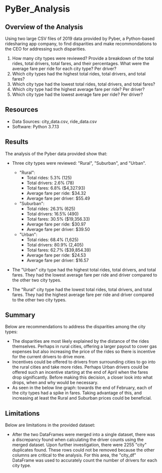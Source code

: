 # PyBer_Analysis
## Overview of the Analysis
Using two large CSV files of 2019 data provided by Pyber, a Python-based ridesharing app company, to find disparities and make recommondations to the CEO for addressing such disparities.

 1. How many city types were reviewed? Provide a breakdown of the total rides, total drivers, total fares, and their percentages. What were the average fare per ride for each city type? Per driver?
 2. Which city types had the highest total rides, total drivers, and total fares?
 3. Which city type had the lowest total rides, total drivers, and total fares?
 4. Which city type had the highest average fare per ride? Per driver?
 5. Which city type had the lowest average fare per ride? Per driver?


## Resources
 - Data Sources: city_data.csv, ride_data.csv
 - Software: Python 3.7.13

 ## Results
 
The analysis of the Pyber data provided show that:
  - Three city types were reviewed: "Rural", "Suburban", and "Urban".

    - "Rural":
        - Total rides: 5.3% (125)
        - Total drivers: 2.6% (78)
        - Total fares: 6.8% ($4,327.93)
        - Average fare per ride: $34.32
        - Average fare per driver: $55.49
    - "Suburban": 
        - Total rides: 26.3% (625)
        - Total drivers: 16.5% (490)
        - Total fares: 30.5% ($19,356.33)
        - Average fare per ride: $30.97
        - Average fare per driver: $39.50
    - "Urban": 
        - Total rides: 68.4% (1,625)
        - Total drivers: 80.9% (2,405)
        - Total fares: 62.7% ($39,854.39)
        - Average fare per ride: $24.53
        - Average fare per driver: $16.57
 - The "Urban" city type had the highest total rides, total drivers, and total fares. They had the lowest average fare per ride and driver compared to the other two city types.
 - The "Rural" city type had the lowest total rides, total drivers, and total fares. They had the highest average fare per ride and driver compared to the other two city types.
## Summary
Below are recommendations to address the disparities among the city types:
- The disparities are most likely explained by the distance of the rides themselves. Perhaps in rural cities, offering a larger payout to cover gas expenses but also increasing the price of the rides so there is incentive for the current drivers to drive more.
- Incentives could be offered to drivers from surrounding cities to go into the rural cities and take more rides. Perhaps Urban drivers could be offered such an incentive starting at the end of April when the fares drop significantly. Before making this decision, a closer look into what drops, when and why would be necessary.
- As seen in the below line graph: towards the end of February, each of the city types had a spike in fares. Taking advantage of this, and increasing at least the Rural and Suburban prices could be beneficial. 



## Limitations
Below are limitations in the provided dataset:
- After the two DataFrames were merged into a single dataset, there was a discrepancy found when calculating the driver counts using the merged dataset. Upon further investigation, there were 2255 "city" duplicates found. These rows could not be removed because the other columns are critical to the analysis. For this area, the "city_df" DataFrame was used to accurately count the number of drivers for each city type. 